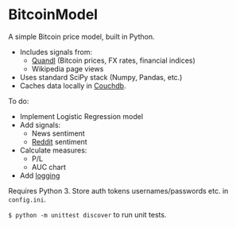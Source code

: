 # BitcoinModel
A simple Bitcoin price model, built in Python.

* Includes signals from:
	- [Quandl](https://www.quandl.com/tools/python) (Bitcoin prices, FX rates, financial indices)
	- Wikipedia page views
* Uses standard SciPy stack (Numpy, Pandas, etc.)
* Caches data locally in [Couchdb](http://pythonhosted.org/CouchDB).

To do:

* Implement Logistic Regression model
* Add signals:
	- News sentiment
	- [Reddit](https://github.com/reddit/reddit/wiki/API) sentiment
* Calculate measures:
	- P/L
	- AUC chart
* Add [logging](https://docs.python.org/3/howto/logging.html#logging-basic-tutorial)

Requires Python 3.  Store auth tokens usernames/passwords etc. in `config.ini`.

`$ python -m unittest discover` to run unit tests.

